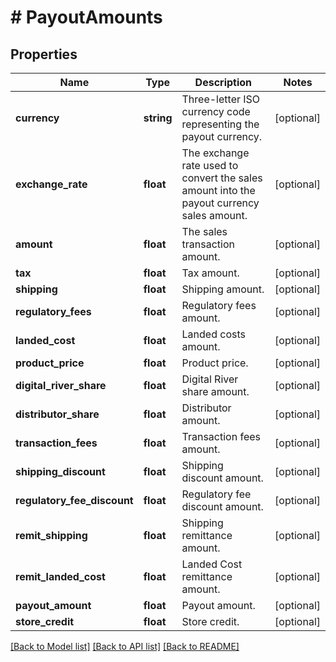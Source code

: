 # # PayoutAmounts

## Properties

Name | Type | Description | Notes
------------ | ------------- | ------------- | -------------
**currency** | **string** | Three-letter ISO currency code representing the payout currency. | [optional]
**exchange_rate** | **float** | The exchange rate used to convert the sales amount into the payout currency sales amount. | [optional]
**amount** | **float** | The sales transaction amount. | [optional]
**tax** | **float** | Tax amount. | [optional]
**shipping** | **float** | Shipping amount. | [optional]
**regulatory_fees** | **float** | Regulatory fees amount. | [optional]
**landed_cost** | **float** | Landed costs amount. | [optional]
**product_price** | **float** | Product price. | [optional]
**digital_river_share** | **float** | Digital River share amount. | [optional]
**distributor_share** | **float** | Distributor amount. | [optional]
**transaction_fees** | **float** | Transaction fees amount. | [optional]
**shipping_discount** | **float** | Shipping discount amount. | [optional]
**regulatory_fee_discount** | **float** | Regulatory fee discount amount. | [optional]
**remit_shipping** | **float** | Shipping remittance amount. | [optional]
**remit_landed_cost** | **float** | Landed Cost remittance amount. | [optional]
**payout_amount** | **float** | Payout amount. | [optional]
**store_credit** | **float** | Store credit. | [optional]

[[Back to Model list]](../../README.md#models) [[Back to API list]](../../README.md#endpoints) [[Back to README]](../../README.md)
